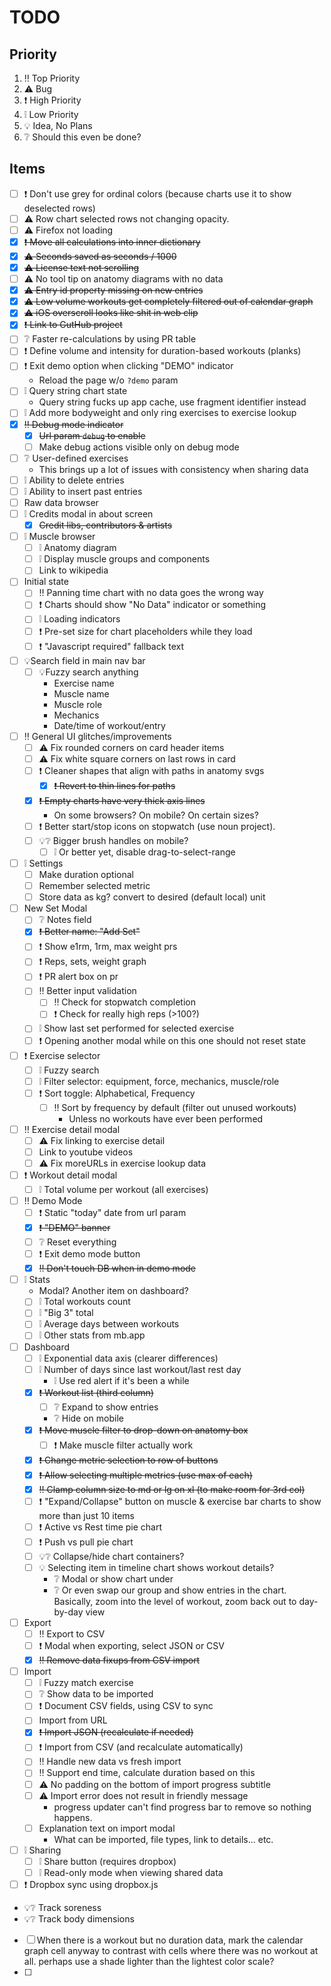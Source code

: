 # TODO

## Priority

1. ‼️ Top Priority
2. ⚠️ Bug
3. ❗️ High Priority
4. ❕ Low Priority
5. 💡 Idea, No Plans
6. ❔ Should this even be done?

## Items

* [ ] ❗️ Don't use grey for ordinal colors (because charts use it to show deselected rows)
* [ ] ⚠️ Row chart selected rows not changing opacity.
* [ ] ⚠️ Firefox not loading
* [x] ~~❗️ Move all calculations into inner dictionary~~
* [x] ~~⚠️ Seconds saved as seconds / 1000~~
* [x] ~~⚠️ License text not scrolling~~
* [ ] ⚠️ No tool tip on anatomy diagrams with no data
* [x] ~~⚠️ Entry id property missing on new entries~~
* [x] ~~⚠️ Low volume workouts get completely filtered out of calendar graph~~
* [x] ~~⚠️ iOS overscroll looks like shit in web clip~~
* [x] ~~❗️ Link to GutHub project~~
* [ ] ❔ Faster re-calculations by using PR table
* [ ] ❗️ Define volume and intensity for duration-based workouts (planks)
* [ ] ❗️ Exit demo option when clicking "DEMO" indicator
	* Reload the page w/o `?demo` param
* [ ] ❕ Query string chart state
	* Query string fucks up app cache, use fragment identifier instead
* [ ] ❕ Add more bodyweight and only ring exercises to exercise lookup
* [x] ~~‼️ Debug mode indicator~~
	* [x] ~~Url param `debug` to enable~~
	* [ ] Make debug actions visible only on debug mode
* [ ] ❔ User-defined exercises
	* This brings up a lot of issues with consistency when sharing data
* [ ] ❕ Ability to delete entries
* [ ] ❕ Ability to insert past entries
* [ ] Raw data browser
* [ ] ❕ Credits modal in about screen
    * [x] ~~Credit libs, contributors & artists~~
* [ ] ❕ Muscle browser
	* [ ] ❕ Anatomy diagram
	* [ ] ❕ Display muscle groups and components
	* [ ] Link to wikipedia
* [ ] Initial state
    * [ ] ‼️ Panning time chart with no data goes the wrong way
    * [ ] ❗️ Charts should show "No Data" indicator or something
    * [ ] ❕ Loading indicators
    * [ ] ❗️ Pre-set size for chart placeholders while they load
    * [ ] ❗️ "Javascript required" fallback text
* [ ] 💡Search field in main nav bar
	* [ ] 💡Fuzzy search anything
		* Exercise name
		* Muscle name
		* Muscle role
		* Mechanics
		* Date/time of workout/entry
* [ ] ‼️ General UI glitches/improvements
	* [ ] ⚠️ Fix rounded corners on card header items
	* [ ] ⚠️ Fix white square corners on last rows in card
    * [ ] ❗️ Cleaner shapes that align with paths in anatomy svgs
        * [x] ~~❗️ Revert to thin lines for paths~~
    * [x] ~~❗️ Empty charts have very thick axis lines~~
        * On some browsers? On mobile? On certain sizes?
    * [ ] ❗️ Better start/stop icons on stopwatch (use noun project).
    * [ ] 💡❔ Bigger brush handles on mobile?
        * [ ] ❕ Or better yet, disable drag-to-select-range
* [ ] ❕ Settings
	* [ ] Make duration optional
	* [ ] Remember selected metric
	* [ ] Store data as kg? convert to desired (default local) unit
* [ ] New Set Modal
	* [ ] ❔ Notes field
	* [x] ~~❗️ Better name: "Add Set"~~
	* [ ] ❗️ Show e1rm, 1rm, max weight prs
	* [ ] ❗️ Reps, sets, weight graph
	* [ ] ❗️ PR alert box on pr
	* [ ] ‼️ Better input validation
		* [ ] ‼️ Check for stopwatch completion
		* [ ] ❗️ Check for really high reps (>100?)
	* [ ] ❕ Show last set performed for selected exercise
	* [ ] ❗️ Opening another modal while on this one should not reset state
* [ ] ❗️ Exercise selector
	* [ ] ❕ Fuzzy search
	* [ ] ❕ Filter selector: equipment, force, mechanics, muscle/role
	* [ ] ❗️ Sort toggle: Alphabetical, Frequency
		* [ ] ‼️ Sort by frequency by default (filter out unused workouts)
			* Unless no workouts have ever been performed
* [ ] ‼️ Exercise detail modal
	* [ ] ⚠️ Fix linking to exercise detail
	* [ ] Link to youtube videos
	* [ ] ⚠️ Fix moreURLs in exercise lookup data
* [ ] ❗️ Workout detail modal
	* [ ] ❕ Total volume per workout (all exercises)
* [ ] ‼️ Demo Mode
	* [ ] ❗️ Static "today" date from url param
	* [x] ~~❗️ "DEMO" banner~~
    * [ ] ❔ Reset everything
    * [ ] ❗️ Exit demo mode button
    * [x] ~~‼️ Don't touch DB when in demo mode~~
* [ ] ❕ Stats
	* Modal? Another item on dashboard?
	* [ ] ❕ Total workouts count
	* [ ] ❕ "Big 3" total
	* [ ] ❕ Average days between workouts
	* [ ] ❕ Other stats from mb.app
* [ ] Dashboard
    * [ ] ❕ Exponential data axis (clearer differences)
    * [ ] ❕ Number of days since last workout/last rest day
        * ❕ Use red alert if it's been a while
	* [x] ~~❗️ Workout list (third column)~~
        * [ ] ❔ Expand to show entries
        * ❔ Hide on mobile
	* [x] ~~❗️ Move muscle filter to drop-down on anatomy box~~
		* [ ] ❗️ Make muscle filter actually work
	* [x] ~~❗️ Change metric selection to row of buttons~~
	* [x] ~~❗️ Allow selecting multiple metrics (use max of each)~~
    * [x] ~~‼️ Clamp column size to md or lg on xl (to make room for 3rd col)~~
    * [ ] ❗️ "Expand/Collapse" button on muscle & exercise bar charts to show more than just 10 items
    * [ ] ❗️ Active vs Rest time pie chart
    * [ ] ❗️ Push vs pull pie chart
    * [ ] 💡❔ Collapse/hide chart containers?
    * [ ] 💡 Selecting item in timeline chart shows workout details?
        * ❔ Modal or show chart under
        * ❔ Or even swap our group and show entries in the chart. Basically, zoom into the level of workout, zoom back out to day-by-day view
* [ ] Export
	* [ ] ‼️ Export to CSV
	* [ ] ❗️ Modal when exporting, select JSON or CSV
	* [x] ~~‼️ Remove data fixups from CSV import~~
* [ ] Import
    * [ ] ❕ Fuzzy match exercise
    * [ ] ❔ Show data to be imported
    * [ ] ❗️ Document CSV fields, using CSV to sync
    * [ ] Import from URL
	* [x] ~~❗️ Import JSON (recalculate if needed)~~
	* [ ] ❗️ Import from CSV (and recalculate automatically)
	* [ ] ‼️ Handle new data vs fresh import
	* [ ] ‼️ Support end time, calculate duration based on this
	* [ ] ⚠️ No padding on the bottom of import progress subtitle
	* [ ] ⚠️ Import error does not result in friendly message
		* progress updater can't find progress bar to remove so nothing happens.
	* [ ] Explanation text on import modal
		* What can be imported, file types, link to details... etc.
* [ ] ❕ Sharing
    * [ ] ❕ Share button (requires dropbox)
    * [ ] ❕ Read-only mode when viewing shared data
* [ ] ❗️ Dropbox sync using dropbox.js
* 💡❔ Track soreness
* 💡❔ Track body dimensions
* [ ] When there is a workout but no duration data, mark the calendar graph cell anyway to contrast with cells where there was no workout at all. perhaps use a shade lighter than the lightest color scale?
* [ ] 
